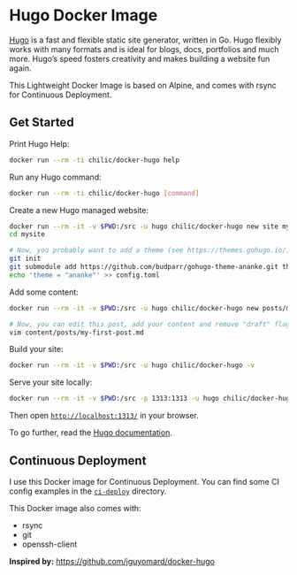 # Hugo Docker Image

[Hugo](https://gohugo.io/) is a fast and flexible static site generator, written in Go.
Hugo flexibly works with many formats and is ideal for blogs, docs, portfolios and much more.
Hugo’s speed fosters creativity and makes building a website fun again.

This Lightweight Docker Image is based on Alpine, and comes with rsync for Continuous Deployment.

## Get Started

Print Hugo Help:

```bash
docker run --rm -ti chilic/docker-hugo help
```

Run any Hugo command:

```bash
docker run --rm -ti chilic/docker-hugo [command]
```

Create a new Hugo managed website:

```bash
docker run --rm -it -v $PWD:/src -u hugo chilic/docker-hugo new site mysite
cd mysite

# Now, you probably want to add a theme (see https://themes.gohugo.io/):
git init
git submodule add https://github.com/budparr/gohugo-theme-ananke.git themes/ananke;
echo 'theme = "ananke"' >> config.toml
```

Add some content:

```bash
docker run --rm -it -v $PWD:/src -u hugo chilic/docker-hugo new posts/my-first-post.md

# Now, you can edit this post, add your content and remove "draft" flag:
vim content/posts/my-first-post.md
```

Build your site:

```bash
docker run --rm -it -v $PWD:/src -u hugo chilic/docker-hugo -v
```

Serve your site locally:

```bash
docker run --rm -it -v $PWD:/src -p 1313:1313 -u hugo chilic/docker-hugo server -w --bind=0.0.0.0
```

Then open [`http://localhost:1313/`](http://localhost:1313/) in your browser.

To go further, read the [Hugo documentation](https://gohugo.io/documentation/).

## Continuous Deployment

I use this Docker image for Continuous Deployment. You can find some CI config examples in the [`ci-deploy`](https://github.com/chilic/docker-hugo/tree/master/ci-deploy) directory.

This Docker image also comes with:

- rsync
- git
- openssh-client

**Inspired by:** https://github.com/jguyomard/docker-hugo